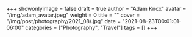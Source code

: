 +++
showonlyimage = false
draft = true
author = "Adam Knox"
avatar = "/img/adam_avatar.jpeg"
weight = 0
title = ""
cover = "/img/post/photography/2021_08/.jpg"
date = "2021-08-23T00:01:01-06:00"
categories = ["Photography", "Travel"]
tags = []
+++
<!--more-->

